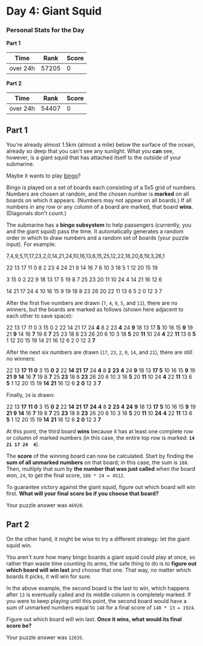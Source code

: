 ﻿# Day 4: Giant Squid


### Personal Stats for the Day
**Part 1**

 Time                  | Rank | Score 
-----------------------|------|-------
  over 24h             | 57205 | 0     

**Part 2**

 Time                  | Rank | Score 
-----------------------|------|-------
  over 24h             | 54407 | 0     


## Part 1
You're already almost 1.5km (almost a mile) below the surface of the ocean, already so deep that you can't see any sunlight. What you **can** see, however, is a giant squid that has attached itself to the outside of your submarine.

Maybe it wants to play [bingo](https://en.wikipedia.org/wiki/Bingo_(American_version))?

Bingo is played on a set of boards each consisting of a 5x5 grid of numbers. Numbers are chosen at random, and the chosen number is **marked** on all boards on which it appears. (Numbers may not appear on all boards.) If all numbers in any row or any column of a board are marked, that board **wins**. (Diagonals don't count.)

The submarine has a **bingo subsystem** to help passengers (currently, you and the giant squid) pass the time. It automatically generates a random order in which to draw numbers and a random set of boards (your puzzle input). For example:

  7,4,9,5,11,17,23,2,0,14,21,24,10,16,13,6,15,25,12,22,18,20,8,19,3,26,1
    
  22 13 17 11  0
   8  2 23  4 24
  21  9 14 16  7
   6 10  3 18  5
   1 12 20 15 19
    
   3 15  0  2 22
   9 18 13 17  5
  19  8  7 25 23
  20 11 10 24  4
  14 21 16 12  6
    
  14 21 17 24  4
  10 16 15  9 19
  18  8 23 26 20
  22 11 13  6  5
   2  0 12  3  7

After the first five numbers are drawn (`7`, `4`, `9`, `5`, and `11`), there are no winners, but the boards are marked as follows (shown here adjacent to each other to save space):


  22 13 17 *11*  0         3 15  0  2 22        14 21 17 24  **4**
   8  2 23  **4** 24         **9** 18 13 17  **5**        10 16 15  **9** 19
  21  **9** 14 16  **7**        19  8  **7** 25 23        18  8 23 26 20
   6 10  3 18  **5**        20 **11** 10 24  **4**        22 **11** 13  6  **5**
   1 12 20 15 19        14 21 16 12  6         2  0 12  3  **7**


After the next six numbers are drawn (`17`, `23`, `2`, `0`, `14`, and `21`), there are still no winners:

  22 13 **17** **11**  **0**         3 15  **0**  **2** 22        **14** **21** **17** 24  **4**
   8  **2** **23**  **4** 24         **9** 18 13 **17**  **5**        10 16 15  **9** 19
  **21**  **9** **14** 16  **7**        19  8  **7** 25 **23**        18  8 **23** 26 20
   6 10  3 18  **5**        20 **11** 10 24  **4**        22 **11** 13  6  **5**
   1 12 20 15 19        **14** **21** 16 12  6         **2**  **0** 12  3  **7**

Finally, `24` is drawn:

  22 13 **17** **11**  **0**         3 15  **0**  **2** 22        **14** **21** **17** **24**  **4**
   8  **2** **23**  **4** **24**         **9** 18 13 **17**  **5**        10 16 15  **9** 19
  **21**  **9** **14** 16  **7**        19  8  **7** 25 **23**        18  8 **23** 26 20
   6 10  3 18  **5**        20 **11** 10 **24**  **4**        22 **11** 13  6  **5**
   1 12 20 15 19        **14** **21** 16 12  6         **2**  **0** 12  3  **7**

At this point, the third board **wins** because it has at least one complete row or column of marked numbers (in this case, the entire top row is marked: **`14 21 17 24  4`**).

The **score** of the winning board can now be calculated. Start by finding the **sum of all unmarked numbers** on that board; in this case, the sum is `188`. Then, multiply that sum by **the number that was just called** when the board won, `24`, to get the final score, `188 * 24 = 4512`.

To guarantee victory against the giant squid, figure out which board will win first. **What will your final score be if you choose that board?**

Your puzzle answer was `46920`.

## Part 2
On the other hand, it might be wise to try a different strategy: let the giant squid win.

You aren't sure how many bingo boards a giant squid could play at once, so rather than waste time counting its arms, the safe thing to do is to **figure out which board will win last** and choose that one. That way, no matter which boards it picks, it will win for sure.

In the above example, the second board is the last to win, which happens after `13` is eventually called and its middle column is completely marked. If you were to keep playing until this point, the second board would have a sum of unmarked numbers equal to `148` for a final score of `148 * 13 = 1924`.

Figure out which board will win last. **Once it wins, what would its final score be?**

Your puzzle answer was `12635`.